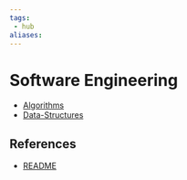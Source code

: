 ```yaml
---
tags:
 - hub
aliases:
---
```


# Software Engineering

- [Algorithms](Algorithms.md)
- [Data-Structures](Data-Structures.md)

## References

- [README](/README.md)
